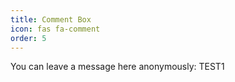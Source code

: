 ```yaml
---
title: Comment Box
icon: fas fa-comment
order: 5
---
```


You can leave a message here anonymously: TEST1

<div id="cusdis_thread"
     data-host="https://cusdis.com"
     data-app-id="4c70ad9f-80bc-425e-9dbf-896b734e5d83"
     data-page-id="comment-box"
     data-page-url="https://christanharper.com/comment-box"
     data-page-title="Comment Box"
     data-theme="dark"
     style="width: 100%;"
     style="height: 100%;"
></div>

<script async defer src="https://cusdis.com/js/cusdis.es.js"></script>

<style>
  /* Make the embedded iframe fit and show the whole comment box */
  iframe[data-cusdis-host] {
    width: 100% !important;
    height: 1000px !important;  /* Increase this to show all */
    border: none !important;
    display: block !important;
  }

  #cusdis_thread {
    max-width: 100% !important;
    overflow: visible !important;
  }
</style>




